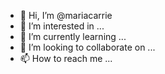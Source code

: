 - 👋 Hi, I’m @mariacarrie
- 👀 I’m interested in ...
- 🌱 I’m currently learning ...
- 💞️ I’m looking to collaborate on ...
- 📫 How to reach me ...

<!---
mariacarrie/mariacarrie is a ✨ special ✨ repository because its `README.md` (this file) appears on your GitHub profile.
You can click the Preview link to take a look at your changes.
--->
